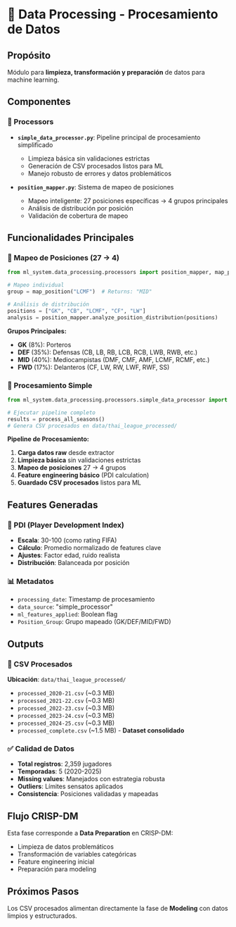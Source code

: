 # 🧹 Data Processing - Procesamiento de Datos

## Propósito
Módulo para **limpieza, transformación y preparación** de datos para machine learning.

## Componentes

### 🔧 Processors
- **`simple_data_processor.py`**: Pipeline principal de procesamiento simplificado
  - Limpieza básica sin validaciones estrictas
  - Generación de CSV procesados listos para ML
  - Manejo robusto de errores y datos problemáticos

- **`position_mapper.py`**: Sistema de mapeo de posiciones
  - Mapeo inteligente: 27 posiciones específicas → 4 grupos principales
  - Análisis de distribución por posición
  - Validación de cobertura de mapeo

## Funcionalidades Principales

### 🎯 Mapeo de Posiciones (27 → 4)
```python
from ml_system.data_processing.processors import position_mapper, map_position

# Mapeo individual
group = map_position("LCMF")  # Returns: "MID"

# Análisis de distribución
positions = ["GK", "CB", "LCMF", "CF", "LW"]
analysis = position_mapper.analyze_position_distribution(positions)
```

**Grupos Principales:**
- **GK** (8%): Porteros
- **DEF** (35%): Defensas (CB, LB, RB, LCB, RCB, LWB, RWB, etc.)
- **MID** (40%): Mediocampistas (DMF, CMF, AMF, LCMF, RCMF, etc.)
- **FWD** (17%): Delanteros (CF, LW, RW, LWF, RWF, SS)

### 🧹 Procesamiento Simple
```python
from ml_system.data_processing.processors.simple_data_processor import process_all_seasons

# Ejecutar pipeline completo
results = process_all_seasons()
# Genera CSV procesados en data/thai_league_processed/
```

**Pipeline de Procesamiento:**
1. **Carga datos raw** desde extractor
2. **Limpieza básica** sin validaciones estrictas
3. **Mapeo de posiciones** 27 → 4 grupos
4. **Feature engineering básico** (PDI calculation)
5. **Guardado CSV procesados** listos para ML

## Features Generadas

### 🎯 PDI (Player Development Index)
- **Escala**: 30-100 (como rating FIFA)
- **Cálculo**: Promedio normalizado de features clave
- **Ajustes**: Factor edad, ruido realista
- **Distribución**: Balanceada por posición

### 📊 Metadatos
- `processing_date`: Timestamp de procesamiento
- `data_source`: "simple_processor"
- `ml_features_applied`: Boolean flag
- `Position_Group`: Grupo mapeado (GK/DEF/MID/FWD)

## Outputs

### 📁 CSV Procesados
**Ubicación**: `data/thai_league_processed/`
- `processed_2020-21.csv` (~0.3 MB)
- `processed_2021-22.csv` (~0.3 MB)
- `processed_2022-23.csv` (~0.3 MB)
- `processed_2023-24.csv` (~0.3 MB)
- `processed_2024-25.csv` (~0.3 MB)
- `processed_complete.csv` (~1.5 MB) - **Dataset consolidado**

### ✅ Calidad de Datos
- **Total registros**: 2,359 jugadores
- **Temporadas**: 5 (2020-2025)
- **Missing values**: Manejados con estrategia robusta
- **Outliers**: Límites sensatos aplicados
- **Consistencia**: Posiciones validadas y mapeadas

## Flujo CRISP-DM
Esta fase corresponde a **Data Preparation** en CRISP-DM:
- Limpieza de datos problemáticos
- Transformación de variables categóricas
- Feature engineering inicial
- Preparación para modeling

## Próximos Pasos
Los CSV procesados alimentan directamente la fase de **Modeling** con datos limpios y estructurados.
